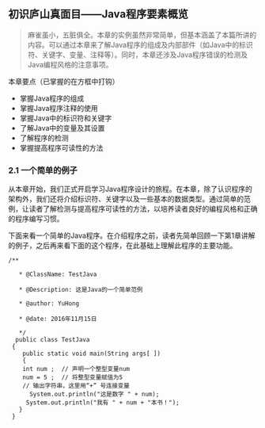 <a id="3"></a>
## 初识庐山真面目——Java程序要素概览
>麻雀虽小，五脏俱全。本章的实例虽然非常简单，但基本涵盖了本篇所讲的内容。可以通过本章来了解Java程序的组成及内部部件（如Java中的标识符、关键字、变量、注释等）。同时，本章还涉及Java程序错误的检测及Java编程风格的注意事项。

本章要点（已掌握的在方框中打钩）
* 掌握Java程序的组成
* 掌握Java程序注释的使用
* 掌握Java中的标识符和关键字
* 了解Java中的变量及其设置
* 了解程序的检测
* 掌握提高程序可读性的方法

### 2.1 一个简单的例子

从本章开始，我们正式开启学习Java程序设计的旅程。在本章，除了认识程序的架构外，我们还将介绍标识符、关键字以及一些基本的数据类型。通过简单的范例，让读者了解检测与提高程序可读性的方法，以培养读者良好的编程风格和正确的程序编写习惯。

下面来看一个简单的Java程序。在介绍程序之前，读者先简单回顾一下第1章讲解的例子，之后再来看下面的这个程序，在此基础上理解此程序的主要功能。

```
/**
 
   * @ClassName: TestJava
  
   * @Description: 这是Java的一个简单范例
  
   * @author: YuHong 
  
   * @date: 2016年11月15日 
 
   */
  public class TestJava
 {
    public static void main(String args[ ])
    {
    int num ;  // 声明一个整型变量num
    num = 5 ;  // 将整型变量赋值为5
    // 输出字符串，这里用“+” 号连接变量
      System.out.println("这是数字 " + num); 
     System.out.println("我有 " + num + "本书！");
   }
 }
```

